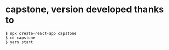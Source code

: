 # capstone, version developed thanks to

```
$ npx create-react-app capstone
$ cd capstone
$ yarn start
```
